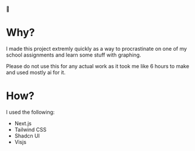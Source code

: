 👋
# Why?
I made this project extremly quickly as a way to procrastinate on one of my school assignments and learn some stuff with graphing.

Please do not use this for any actual work as it took me like 6 hours to make and used mostly ai for it.

# How?
I used the following:
- Next.js
- Tailwind CSS
- Shadcn UI
- Visjs